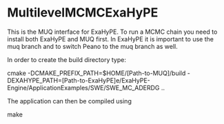 # MultilevelMCMCExaHyPE

This is the MUQ interface for ExaHyPE. To run a MCMC chain you need to install both ExaHyPE and MUQ first. 
In ExaHyPE it is important to use the muq branch and to switch Peano to the muq branch as well.


In order to create the build directory type:

cmake -DCMAKE_PREFIX_PATH=$HOME/[Path-to-MUQ]/build -DEXAHYPE_PATH=[Path-to-ExaHyPE]e/ExaHyPE-Engine/ApplicationExamples/SWE/SWE_MC_ADERDG ..


The application can then be compiled using 

make

